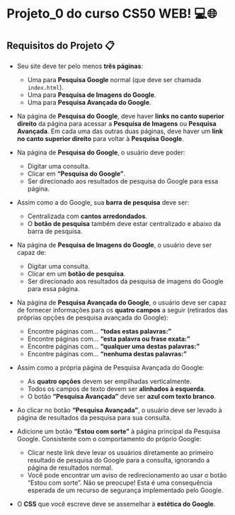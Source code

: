 # Projeto_0 do curso CS50 WEB! 💻🌐

## Requisitos do Projeto 📋

- Seu site deve ter pelo menos **três páginas**:
  - Uma para **Pesquisa Google** normal (que deve ser chamada `index.html`).
  - Uma para **Pesquisa de Imagens do Google**.
  - Uma para **Pesquisa Avançada do Google**.

- Na página de **Pesquisa do Google**, deve haver **links no canto superior direito** da página para acessar a **Pesquisa de Imagens** ou **Pesquisa Avançada**. Em cada uma das outras duas páginas, deve haver um **link no canto superior direito** para voltar à **Pesquisa Google**.

- Na página de **Pesquisa do Google**, o usuário deve poder:
  - Digitar uma consulta.
  - Clicar em **“Pesquisa do Google”**.
  - Ser direcionado aos resultados de pesquisa do Google para essa página.

- Assim como a do Google, sua **barra de pesquisa** deve ser:
  - Centralizada com **cantos arredondados**.
  - O **botão de pesquisa** também deve estar centralizado e abaixo da barra de pesquisa.

- Na página de **Pesquisa de Imagens do Google**, o usuário deve ser capaz de:
  - Digitar uma consulta.
  - Clicar em um **botão de pesquisa**.
  - Ser direcionado aos resultados da pesquisa de imagens do Google para essa página.

- Na página de **Pesquisa Avançada do Google**, o usuário deve ser capaz de fornecer informações para os **quatro campos** a seguir (retirados das próprias opções de pesquisa avançada do Google):
  - Encontre páginas com… **“todas estas palavras:”**
  - Encontre páginas com… **“esta palavra ou frase exata:”**
  - Encontre páginas com… **“qualquer uma destas palavras:”**
  - Encontre páginas com… **“nenhuma destas palavras:”**

- Assim como a própria página de Pesquisa Avançada do Google:
  - As **quatro opções** devem ser empilhadas verticalmente.
  - Todos os campos de texto devem ser **alinhados à esquerda**.
  - O botão **“Pesquisa Avançada”** deve ser **azul com texto branco**.

- Ao clicar no botão **“Pesquisa Avançada”**, o usuário deve ser levado à página de resultados da pesquisa para sua consulta.

- Adicione um botão **“Estou com sorte”** à página principal da Pesquisa Google. Consistente com o comportamento do próprio Google:
  - Clicar neste link deve levar os usuários diretamente ao primeiro resultado de pesquisa do Google para a consulta, ignorando a página de resultados normal.
  - Você pode encontrar um aviso de redirecionamento ao usar o botão “Estou com sorte”. Não se preocupe! Esta é uma consequência esperada de um recurso de segurança implementado pelo Google.

- O **CSS** que você escreve deve se assemelhar à **estética do Google**.
